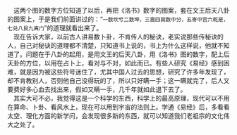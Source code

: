 &emsp;这两个图的数字方位知道了以后，再把《洛书》数字的图案，套在文王后天八卦的图案上，于是我们前面讲过的：“``一数坎兮二数坤，三震四巽数中分，五寄中宫六乾是，七兑八艮九离门``”的道理就看出来了。<br>&emsp;现在告诉大家，以前古人讲易数卜卦，不肯传人的秘诀，老实说那些传秘诀的人，自己对秘诀的道理都不清楚，只知道书上说的，书上为什么这样说，他就不知道了。问题在于八卦的起用，是用文王的后天八卦，用《洛书》图的数字，配上后天卦的方位，以用在占卜上，看对与不对，如此而已。有些人研究《易经》感到困难，就是因为被这些符号迷住了，尤其中国人过去的思想，研究了许多年发现了，却不肯教别人，否则他自己没得玩的了，所以只好瞒一手；这一瞒就完了，后人又要费好多心血去找出来，假如又瞒一手，几千年就如此退下去了。<br>&emsp;其实大可不必，我觉得这是一个科学的东西，科学上的最高原理，现代可以不用在算命、卜卦、看风水上，现在可以用到宇宙的法则上。学通《易经》后，多看看太空、理化方面的新学问，会发现很多新的东西，就可以知道我们老祖宗的文化伟大之处了。<br>